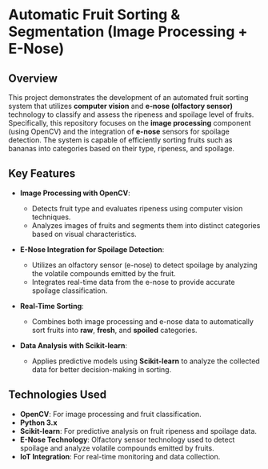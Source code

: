 # Automatic Fruit Sorting & Segmentation (Image Processing + E-Nose)

## Overview

This project demonstrates the development of an automated fruit sorting system that utilizes **computer vision** and **e-nose (olfactory sensor)** technology to classify and assess the ripeness and spoilage level of fruits. Specifically, this repository focuses on the **image processing** component (using OpenCV) and the integration of **e-nose** sensors for spoilage detection. The system is capable of efficiently sorting fruits such as bananas into categories based on their type, ripeness, and spoilage.

## Key Features

- **Image Processing with OpenCV**:
  - Detects fruit type and evaluates ripeness using computer vision techniques.
  - Analyzes images of fruits and segments them into distinct categories based on visual characteristics.

- **E-Nose Integration for Spoilage Detection**:
  - Utilizes an olfactory sensor (e-nose) to detect spoilage by analyzing the volatile compounds emitted by the fruit.
  - Integrates real-time data from the e-nose to provide accurate spoilage classification.

- **Real-Time Sorting**:
  - Combines both image processing and e-nose data to automatically sort fruits into **raw**, **fresh**, and **spoiled** categories.

- **Data Analysis with Scikit-learn**:
  - Applies predictive models using **Scikit-learn** to analyze the collected data for better decision-making in sorting.

## Technologies Used

- **OpenCV**: For image processing and fruit classification.
- **Python 3.x**
- **Scikit-learn**: For predictive analysis on fruit ripeness and spoilage data.
- **E-Nose Technology**: Olfactory sensor technology used to detect spoilage and analyze volatile compounds emitted by fruits.
- **IoT Integration**: For real-time monitoring and data collection.
